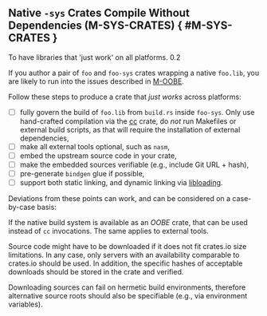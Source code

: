 ﻿<!-- Copyright (c) Microsoft Corporation. Licensed under the MIT license. -->

## Native `-sys` Crates Compile Without Dependencies (M-SYS-CRATES) { #M-SYS-CRATES }

<why>To have libraries that 'just work' on all platforms.</why>
<version>0.2</version>

If you author a pair of `foo` and `foo-sys` crates wrapping a native `foo.lib`, you are likely to run into the issues described
in [M-OOBE].

Follow these steps to produce a crate that _just works_ across platforms:

- [ ] fully govern the build of `foo.lib` from `build.rs` inside `foo-sys`. Only use hand-crafted compilation via the
  [cc](https://crates.io/crates/cc) crate, do _not_ run Makefiles or external build scripts, as that will require the installation of external dependencies,
- [ ] make all external tools optional, such as `nasm`,
- [ ] embed the upstream source code in your crate,
- [ ] make the embedded sources verifiable (e.g., include Git URL + hash),
- [ ] pre-generate `bindgen` glue if possible,
- [ ] support both static linking, and dynamic linking via [libloading](https://crates.io/crates/libloading).

Deviations from these points can work, and can be considered on a case-by-case basis:

If the native build system is available as an _OOBE_ crate, that can be used instead of `cc` invocations. The same applies to external tools.

Source code might have to be downloaded if it does not fit crates.io size limitations. In any case, only servers with an availability
comparable to crates.io should be used. In addition, the specific hashes of acceptable downloads should be stored in the crate and verified.

Downloading sources can fail on hermetic build environments, therefore alternative source roots should also be specifiable (e.g., via environment variables).

[M-OOBE]: ./#M-OOBE
